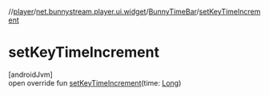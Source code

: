 //[player](../../../index.md)/[net.bunnystream.player.ui.widget](../index.md)/[BunnyTimeBar](index.md)/[setKeyTimeIncrement](set-key-time-increment.md)

# setKeyTimeIncrement

[androidJvm]\
open override fun [setKeyTimeIncrement](set-key-time-increment.md)(time: [Long](https://kotlinlang.org/api/latest/jvm/stdlib/kotlin/-long/index.html))
